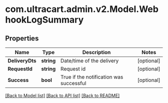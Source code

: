 
# com.ultracart.admin.v2.Model.WebhookLogSummary

## Properties

Name | Type | Description | Notes
------------ | ------------- | ------------- | -------------
**DeliveryDts** | **string** | Date/time of the delivery | [optional] 
**RequestId** | **string** | Request id | [optional] 
**Success** | **bool** | True if the notification was successful | [optional] 

[[Back to Model list]](../README.md#documentation-for-models)
[[Back to API list]](../README.md#documentation-for-api-endpoints)
[[Back to README]](../README.md)

